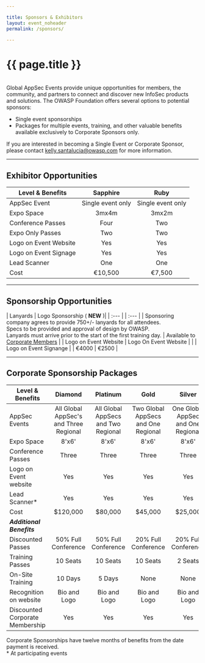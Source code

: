 ```yaml
---

title: Sponsors & Exhibitors
layout: event_noheader
permalink: /sponsors/

---
```


# {{ page.title }}
<br>
Global AppSec Events provide unique opportunities for members, the community, and partners to connect and discover new InfoSec products and solutions. The OWASP Foundation offers several options to potential sponsors:

* Single event sponsorships
* Packages for multiple events, training, and other valuable benefits available exclusively to Corporate Sponsors only. 

If you are interested in becoming a Single Event or Corporate Sponsor, please contact 
[kelly.santalucia@owasp.com](mailto:kelly.santalucia@owasp.com?subject=Sponsorship%20Interest) for more information.

---
## Exhibitor Opportunities

| Level & Benefits |  Sapphire | Ruby |
| ----- | :-----: | :-----: | 
| AppSec Event | Single event only | Single event only |
| Expo Space | 3mx4m | 3mx2m |
| Conference Passes | Four  | Two  | 
| Expo Only Passes | Two | Two |
| Logo on Event Website | Yes | Yes |
| Logo on Event Signage | Yes | Yes |
| Lead Scanner | One | One |
| Cost | €10,500 | €7,500 |

---
## Sponsorship Opportunities

| Lanyards | Logo Sponsorship ( **NEW** )|
| :--- | | :--- |
| Sponsoring company agrees to provide 750+/- lanyards for all attendees. <br> Specs to be provided and approval of design by OWASP. <br>  Lanyards must arrive prior to the start of the first training day. | Available to [Corporate Members](https://www.owasp.org/index.php/Corporate_Membership) |
| Logo on Event Website | Logo On Event Website |
|  | Logo on Event Signange |
| €4000 | €2500 |

---
## Corporate Sponsorship Packages

| Level & Benefits | Diamond | Platinum | Gold | Silver |
| ----- | :-----: | :-----: | :-----: | :-----: |
| AppSec Events | All Global AppSec's and Three Regional | All Global AppSecs and Two Regional | Two Global AppSecs and One Regional | One Global AppSec and One Regional |
| Expo Space | 8'x6'| 8'x6'| 8'x6'| 8'x6'|
| Conference Passes | Three  | Three  | Three  | Three  | 
| Logo on Event website | Yes | Yes | Yes | Yes |
| Lead Scanner* | Yes | Yes | Yes | Yes |
| Cost | $120,000 | $80,000 | $45,000 | $25,000 |
| ***Additional Benefits*** | | | |
| Discounted Passes | 50% Full Conference | 50% Full Conference | 20% Full Conference | 20% Full Conference |
| Training Passes | 10 Seats |10 Seats |10 Seats |2 Seats |
| On-Site Training | 10 Days | 5 Days | None| None |
| Recognition on website | Bio and Logo | Bio and Logo | Bio and Logo | Bio and Logo |
| Discounted Corporate Membership | Yes | Yes | Yes | Yes |

Corporate Sponsorships have twelve months of benefits from the date payment is received.  
    * At participating events